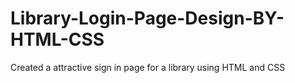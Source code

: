 # Library-Login-Page-Design-BY-HTML-CSS
Created a attractive sign in page for a library using HTML and CSS
